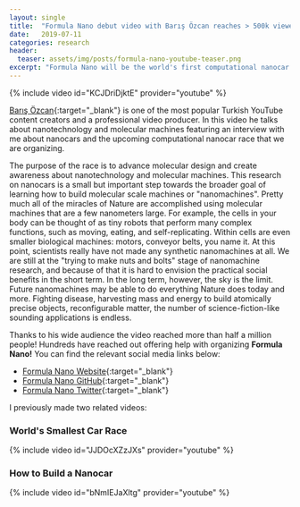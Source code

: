 ```yaml
---
layout: single
title:  "Formula Nano debut video with Barış Özcan reaches > 500k viewers!"
date:   2019-07-11
categories: research
header:
  teaser: assets/img/posts/formula-nano-youtube-teaser.png
excerpt: "Formula Nano will be the world's first computational nanocar race."
---
```

{% include video id="KCJDriDjktE" provider="youtube" %}

[Barış Özcan](http://barisozcan.com/){:target="_blank"} is one of the most popular Turkish YouTube content creators and a professional video producer.
In this video he talks about nanotechnology and molecular machines featuring an interview with me about nanocars and the upcoming computational nanocar race
that we are organizing.

The purpose of the race is to advance molecular design and create awareness about nanotechnology and molecular machines.
This research on nanocars is a small but important step towards the broader goal of learning how to build molecular scale machines or "nanomachines". Pretty much all of the miracles of Nature are accomplished using molecular machines that are a few nanometers large. For example, the cells in your body can be thought of as tiny robots that perform many complex functions, such as moving, eating, and self-replicating. Within cells are even smaller biological machines: motors, conveyor belts, you name it.  At this point, scientists really have not made any synthetic nanomachines at all. We are still at the "trying to make nuts and bolts" stage of nanomachine research, and because of that it is hard to envision the practical social benefits in the short term. In the long term, however, the sky is the limit. Future nanomachines may be able to do everything Nature does today and more. Fighting disease, harvesting mass and energy to build atomically precise objects, reconfigurable matter, the number of science-fiction-like sounding applications is endless.

Thanks to his wide audience the video reached more than half a million people!
Hundreds have reached out offering help with organizing **Formula Nano!**
You can find the relevant social media links below:

- [Formula Nano Website](https://formulanano.com/){:target="_blank"}
- [Formula Nano GitHub](https://github.com/formulanano){:target="_blank"}
- [Formula Nano Twitter](https://twitter.com/formulanano){:target="_blank"}

I previously made two related videos:

### World's Smallest Car Race
{% include video id="JJDOcXZzJXs" provider="youtube" %}

### How to Build a Nanocar
{% include video id="bNmIEJaXltg" provider="youtube" %}
